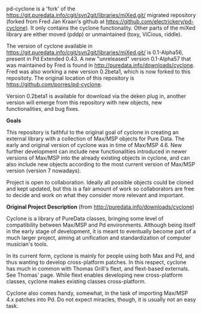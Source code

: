 pd-cyclone is a 'fork' of the https://git.puredata.info/cgit/svn2git/libraries/miXed.git/ migrated repository (forked from Fred Jan Kraan's github at https://github.com/electrickery/pd-cyclone). It only contains the cyclone functionality. Other parts of the miXed library are either moved (pddp) or unmaintained (toxy, ViCious, riddle).

The version of cyclone available in https://git.puredata.info/cgit/svn2git/libraries/miXed.git/ is 0.1-Alpha56, present in Pd Extended 0.43. A new "unreleased" version 0.1-Alpha57 that was maintained by Fred is found in <http://puredata.info/downloads/cyclone>. Fred was also working a new version 0.2beta1, which is now forked to this repositoty. The original location of this repository is https://github.com/porres/pd-cyclone.

Version 0.2beta1 is available for download via the deken plug in, another version will emerge from this repository with new objects, new functionalities, and bug fixes.

<strong>Goals</strong>

This repository is faithful to the original goal of cyclone in creating an external library with a collection of Max/MSP objects for Pure Data. The early and original version of cyclone was in time of Max/MSP 4.6. New further development can include new functionalities introduced in newer versions of Max/MSP into the already existing objects in cyclone, and can also include new objects according to the most current version of Max/MSP version (version 7 nowadays). 

Project is open to collaboration. Ideally all possible objects could be cloned and kept updated, but this is a fair amount of work so collaborators are free to decide and work on what they consider more relevant and important.

<strong>Original Project Description</strong> (from http://puredata.info/downloads/cyclone)

Cyclone is a library of PureData classes, bringing some level of compatibility between Max/MSP and Pd environments. Although being itself in the early stage of development, it is meant to eventually become part of a much larger project, aiming at unification and standardization of computer musician's tools. 

In its current form, cyclone is mainly for people using both Max and Pd, and thus wanting to develop cross-platform patches. In this respect, cyclone has much in common with Thomas Grill's flext, and flext-based externals. See Thomas' page. While flext enables developing new cross-platform classes, cyclone makes existing classes cross-platform. 

Cyclone also comes handy, somewhat, in the task of importing Max/MSP 4.x patches into Pd. Do not expect miracles, though, it is usually not an easy task. 
